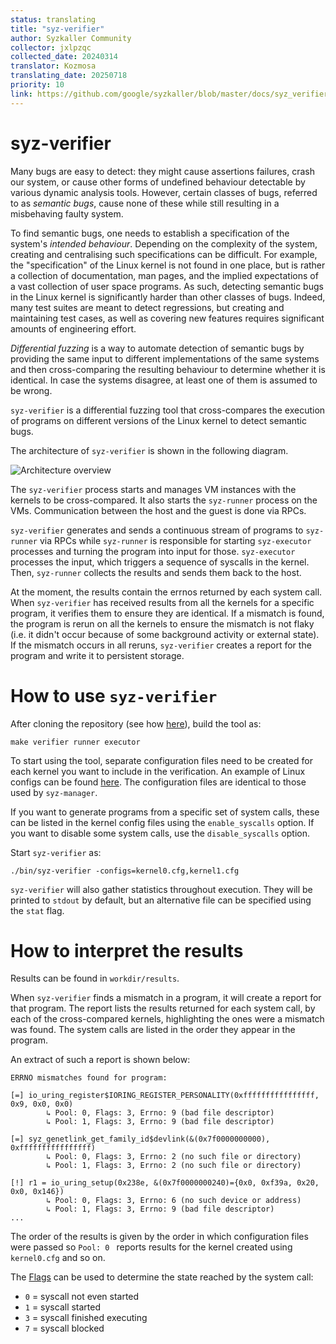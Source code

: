 ```yaml
---
status: translating
title: "syz-verifier"
author: Syzkaller Community
collector: jxlpzqc
collected_date: 20240314
translator: Kozmosa
translating_date: 20250718
priority: 10
link: https://github.com/google/syzkaller/blob/master/docs/syz_verifier.md
---
```


# syz-verifier

Many bugs are easy to detect: they might cause assertions failures, crash our
system, or cause other forms of undefined behaviour detectable by various
dynamic analysis tools. However, certain classes of bugs, referred to as
*semantic bugs*, cause none of these while still resulting in a misbehaving
faulty system.

To find semantic bugs, one needs to establish a specification of the system's
*intended behaviour*. Depending on the complexity of the system, creating and
centralising such specifications can be difficult. For example, the
"specification" of the Linux kernel is not found in one place, but is rather a
collection of documentation, man pages, and the implied expectations of a vast
collection of user space programs. As such, detecting semantic bugs in the
Linux kernel is significantly harder than other classes of bugs. Indeed, many
test suites are meant to detect regressions, but creating and maintaining test
cases, as well as covering new features requires significant amounts of
engineering effort.

*Differential fuzzing* is a way to automate detection of semantic bugs by
providing the same input to different implementations of the same systems and
then cross-comparing the resulting behaviour to determine whether it is
identical. In case the systems disagree, at least one of them is assumed to be
wrong.

`syz-verifier` is a differential fuzzing tool that cross-compares the execution
of programs on different versions of the Linux kernel to detect semantic bugs.

The architecture of `syz-verifier` is shown in the following diagram.

![Architecture overview](syz_verifier_structure.png)

The `syz-verifier` process starts and manages VM instances with the kernels to
be cross-compared. It also starts the `syz-runner` process on the VMs.
Communication between the host and the guest is done via RPCs.

`syz-verifier` generates and sends a continuous stream of programs to
`syz-runner` via RPCs while `syz-runner` is responsible for starting
`syz-executor` processes and turning the program into input for those.
`syz-executor` processes the input, which triggers a sequence of syscalls in
the kernel. Then, `syz-runner` collects the results and sends them back to the
host.

At the moment, the results contain the errnos returned by each system call.
When `syz-verifier` has received results from all the kernels for a specific
program, it verifies them to ensure they are identical. If a mismatch is found,
the program is rerun on all the kernels to ensure the mismatch is not flaky
(i.e. it didn't occur because of some background activity or external state).
If the mismatch occurs in all reruns, `syz-verifier` creates a report for the
program and write it to persistent storage.

# How to use `syz-verifier`

After cloning the repository (see how
[here](/docs/linux/setup.md#go-and-syzkaller)), build the tool as:

```
make verifier runner executor
```

To start using the tool, separate configuration files need to be created for
each kernel you want to include in the verification. An example of Linux
configs can be found [here](/docs/linux/setup_ubuntu-host_qemu-vm_x86-64-kernel.md#syzkaller). The configuration files
are identical to those used by `syz-manager`.

If you want to generate programs from a specific set of system calls, these can
be listed in the kernel config files using the `enable_syscalls` option. If you
want to disable some system calls, use the `disable_syscalls` option.

Start `syz-verifier` as:
```
./bin/syz-verifier -configs=kernel0.cfg,kernel1.cfg
```

`syz-verifier` will also gather statistics throughout execution. They will be
printed to `stdout` by default, but an alternative file can be specified using
the `stat` flag.

# How to interpret the results

Results can be found in `workdir/results`.

When `syz-verifier` finds a mismatch in a program, it will create a report for
that program. The report lists the results returned for each system call, by
each of the cross-compared kernels, highlighting the ones were a mismatch was
found. The system calls are listed in the order they appear in the program.

An extract of such a report is shown below:

```
ERRNO mismatches found for program:

[=] io_uring_register$IORING_REGISTER_PERSONALITY(0xffffffffffffffff, 0x9, 0x0, 0x0)
        ↳ Pool: 0, Flags: 3, Errno: 9 (bad file descriptor)
        ↳ Pool: 1, Flags: 3, Errno: 9 (bad file descriptor)

[=] syz_genetlink_get_family_id$devlink(&(0x7f0000000000), 0xffffffffffffffff)
        ↳ Pool: 0, Flags: 3, Errno: 2 (no such file or directory)
        ↳ Pool: 1, Flags: 3, Errno: 2 (no such file or directory)

[!] r1 = io_uring_setup(0x238e, &(0x7f0000000240)={0x0, 0xf39a, 0x20, 0x0, 0x146})
        ↳ Pool: 0, Flags: 3, Errno: 6 (no such device or address)
        ↳ Pool: 1, Flags: 3, Errno: 9 (bad file descriptor)
...
```

The order of the results is given by the order in which configuration files
were passed so `Pool: 0 ` reports results for the kernel created using
`kernel0.cfg` and so on.

The [Flags](/pkg/ipc/ipc.go#L82) can be used to determine the state reached by
the system call:
* `0` = syscall not even started
* `1` = syscall started
* `3` = syscall finished executing
* `7` = syscall blocked
